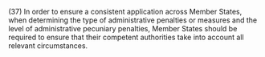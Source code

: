 (37) In order to ensure a consistent application across Member States, when determining the type of administrative penalties or measures and the level of administrative pecuniary penalties, Member States should be required to ensure that their competent authorities take into account all relevant circumstances.
